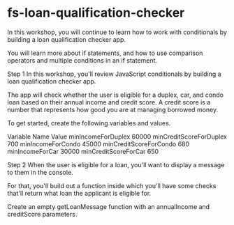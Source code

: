 # fs-loan-qualification-checker

In this workshop, you will continue to learn how to work with conditionals by building a loan qualification checker app.

You will learn more about if statements, and how to use comparison operators and multiple conditions in an if statement.

Step 1
In this workshop, you'll review JavaScript conditionals by building a loan qualification checker app.

The app will check whether the user is eligible for a duplex, car, and condo loan based on their annual income and credit score. A credit score is a number that represents how good you are at managing borrowed money.

To get started, create the following variables and values.

Variable Name	Value
minIncomeForDuplex	60000
minCreditScoreForDuplex	700
minIncomeForCondo	45000
minCreditScoreForCondo	680
minIncomeForCar	30000
minCreditScoreForCar	650

Step 2
When the user is eligible for a loan, you'll want to display a message to them in the console.

For that, you'll build out a function inside which you'll have some checks that'll return what loan the applicant is eligible for.

Create an empty getLoanMessage function with an annualIncome and creditScore parameters.